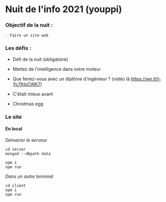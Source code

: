 # Nuit de l'info 2021 (youppi)

### Objectif de la nuit : 
	- Faire un site web

### Les défis :
- Défi de la nuit (obligatoire)

- Mettez de l'intelligence dans votre moteur
- Que feriez-vous avec un diplôme d'ingénieur ? (vidéo là https://we.tl/t-Yc7lHxCWK7)
- C'était mieux avant 
- Christmas egg

### Le site 

#### En local
*Démarrer le serveur*
```
cd server
mongod --dbpath data 

npm i
npm run
```
_Dans un autre terminal_
```
cd client
npm i
npm run
```

